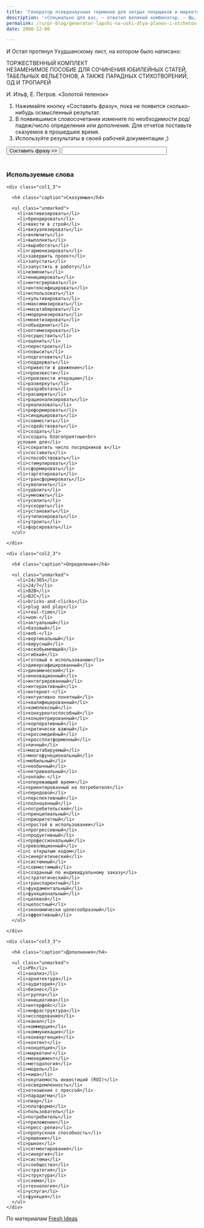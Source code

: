 ```yaml
---
title: 'Генератор псевдонаучных терминов для хитрых пиарщиков и маркетологов'
description: '«Специально для вас, — ответил великий комбинатор. — Вы, я замечаю, все время терзаетесь муками творчества. Писать, конечно, очень трудно. Я, как старый передовик и ваш собрат по перу, могу это засвидетельствовать. Но я изобрел такую штуку, которая избавляет от необходимости ждать, покуда вас окатит потный вал вдохновения. Вот. Извольте посмотреть».'
permalink: /ru/pr-blog/generator-lapshi-na-ushi-dlya-planov-i-otchetov-pr-menedzherov-i-marketologov
date: 2008-12-08

---
```

<p>И Остап протянул Ухудшанскому лист, на котором было написано:</p>
<p>ТОРЖЕСТВЕННЫЙ КОМПЛЕКТ<br>
НЕЗАМЕНИМОЕ ПОСОБИЕ ДЛЯ СОЧИНЕНИЯ ЮБИЛЕЙНЫХ СТАТЕЙ, ТАБЕЛЬНЫХ ФЕЛЬЕТОНОВ, А ТАКЖЕ ПАРАДНЫХ СТИХОТВОРЕНИЙ, ОД И ТРОПАРЕЙ</p>

<p class="remark">И. Ильф, Е. Петров. «Золотой теленок»</p>
<ol class="lead">
  <li>Нажимайте кнопку «Составить фразу», пока не появится сколько-нибудь осмысленный результат.</li>
  <li>В появившимся словосочетании измените по необходимости род/падеж/число определения или дополнения. Для отчетов поставьте сказуемое в прошедшее время.</li>
  <li>Используйте результаты в своей рабочей документации ;)</li>
</ol>

  <script>
    const max1 = 58;
    const max2 = 63;
    const max3 = 43;

    index1 = Math.round(Math.random() * max1);
    index2 = Math.round(Math.random() * max2);
    index3 = Math.round(Math.random() * max3);

    array1 = new Array("реализовать", "удвоить", "интегрировать", "модернизировать", "оптимизировать", "установить", "трансформировать", "использовать", "привести в движение", "гармонизировать", "создать", "перестроить", "объединить", "разработать", "увеличить", "инициировать", "изменить", "поддержать", "составить", "монетизировать", "сформировать", "способствовать", "ускорить", "сократить число посредников в", "интенсифицировать", "повысить", "развернуть", "брендировать", "умножить", "таргетировать", "синдицировать", "рационализировать", "запустить", "совместить", "создать благоприятные условия для", "включить", "максимизировать", "оценить", "содействовать", "реформировать", "утроить", "визуализировать", "выполнить", "ввести в строй", "масштабировать", "подготовить", "стимулировать", "расширить", "завершить проект", "форсировать", "произвести", "утилизировать", "усилить", "запускать в работу", "выработать итерации", "культивировать", "активизировать", "произвести", "осуществить");
    array2 = new Array("комплексный", "базовый", "диверсифицированный", "упреждающий", "корпоративный", "революционный", "масштабируемый", "нетривиальный", "инновационный", "интуитивно понятный", "стратегический", "интернет-", "критически важный", "wom-", "личный", "24/7", "совместимый", "всеобъемлющий", "B2B", "B2C", "профессиональный", "простой в использовании", "фундаментальный", "гибкий", "динамический", "24/365", "полноценный", "эффективный", "вертикальный", "передовой", "веб-", "интерактивный", "онлайн-", "вирусный", "back-end", "real-time", "квалифицированный", "приоритетный", "функциональный", "системный", "многофункциональный", "готовый к использованию", "конкурентоспособный", "с открытым кодом", "кроссплатформенный", "кроссмедийный", "синергетический", "bricks-and-clicks", "необычный", "экономически целесообразный", "интегрированный", "перспективный", "мобильный", "транспарентный", "прогрессивный", "актуальный", "ориентированный на потребителя", "принципиальный", "созданный по индивидуальному заказу", "продуктивный", "plug and play", "целевой", "концентрированный", "целостный");
    array3 = new Array("исследование", "пресс-релиз", "парадигма", "синергия", "сегментирование", "инфраструктура", "платформа", "инициатива", "канал", "менеджмент", "сообщество", "окупаемость инвестиций (ROI)", "решение", "стратегия", "услуга", "PR", "группа", "ниша", "технология", "контент", "отношения с прессой", "структура", "конвергенция", "аудитория", "архитектура", "интерфейс", "рынок", "коммерция", "система", "пропускная способность", "концепция", "модель", "осведомленность", "пиар", "пользователь", "схема", "анализ", "приложение", "потребитель", "онлайн-бизнес", "функция", "маркетинг", "коммуникация", "методология");

    function getResult() {

      index1 = Math.round(Math.random() * max1);
      index2 = Math.round(Math.random() * max2);
      index3 = Math.round(Math.random() * max3);

      document.frmTest.txtTest.value = array1[index1] + " " + array2[index2] + " " + array3[index3];
    }
  </script>

  <form action="javascript:;" onSubmit="return false;" name="frmTest" id="frmTest" style="padding-bottom: 1.33em; ">
    <input value="Составить фразу &gt;&gt;" onClick="getResult();" name="BUTTON" type="button">
    <input type="text" name="txtTest" style="width: 55%; ">
  </form>
  <h3>Используемые слова</h3>

  <div class="cfx">

    <div class="col1_3">

      <h4 class="caption">Сказуемые</h4>

      <ul class="unmarked">
        <li>активизировать</li>
        <li>брендировать</li>
        <li>ввести в строй</li>
        <li>визуализировать</li>
        <li>включить</li>
        <li>выполнить</li>
        <li>выработать</li>
        <li>гармонизировать</li>
        <li>завершить проект</li>
        <li>запустить</li>
        <li>запустить в работу</li>
        <li>изменить</li>
        <li>инициировать</li>
        <li>интегрировать</li>
        <li>интенсифицировать</li>
        <li>использовать</li>
        <li>культивировать</li>
        <li>максимизировать</li>
        <li>масштабировать</li>
        <li>модернизировать</li>
        <li>монетизировать</li>
        <li>объединить</li>
        <li>оптимизировать</li>
        <li>осуществить</li>
        <li>оценить</li>
        <li>перестроить</li>
        <li>повысить</li>
        <li>подготовить</li>
        <li>поддержать</li>
        <li>привести в движение</li>
        <li>произвести</li>
        <li>произвести итерации</li>
        <li>развернуть</li>
        <li>разработать</li>
        <li>расширить</li>
        <li>рационализировать</li>
        <li>реализовать</li>
        <li>реформировать</li>
        <li>синдицировать</li>
        <li>совместить</li>
        <li>содействовать</li>
        <li>создать</li>
        <li>создать благоприятные<br>
        условия для</li>
        <li>сократить число посредников в</li>
        <li>составить</li>
        <li>способствовать</li>
        <li>стимулировать</li>
        <li>сформировать</li>
        <li>таргетировать</li>
        <li>трансформировать</li>
        <li>увеличить</li>
        <li>удвоить</li>
        <li>умножить</li>
        <li>усилить</li>
        <li>ускорить</li>
        <li>установить</li>
        <li>утилизировать</li>
        <li>утроить</li>
        <li>форсировать</li>
      </ul>

    </div>

    <div class="col2_3">

      <h4 class="caption">Определения</h4>

      <ul class="unmarked">
        <li>24/365</li>
        <li>24/7</li>
        <li>B2B</li>
        <li>B2C</li>
        <li>bricks-and-clicks</li>
        <li>plug and play</li>
        <li>real-time</li>
        <li>wom-</li>
        <li>актуальный</li>
        <li>базовый</li>
        <li>веб-</li>
        <li>вертикальный</li>
        <li>вирусный</li>
        <li>всеобъемлющий</li>
        <li>гибкий</li>
        <li>готовый к использованию</li>
        <li>диверсифицированный</li>
        <li>динамический</li>
        <li>инновационный</li>
        <li>интегрированный</li>
        <li>интерактивный</li>
        <li>интернет-</li>
        <li>интуитивно понятный</li>
        <li>квалифицированный</li>
        <li>комплексный</li>
        <li>конкурентоспособный</li>
        <li>концентрированный</li>
        <li>корпоративный</li>
        <li>критически важный</li>
        <li>кроссмедийный</li>
        <li>кроссплатформенный</li>
        <li>личный</li>
        <li>масштабируемый</li>
        <li>многофункциональный</li>
        <li>мобильный</li>
        <li>необычный</li>
        <li>нетривиальный</li>
        <li>онлайн-</li>
        <li>опережающий время</li>
        <li>ориентированный на потребителя</li>
        <li>передовой</li>
        <li>перспективный</li>
        <li>полноценный</li>
        <li>потребительский</li>
        <li>принципиальный</li>
        <li>приоритетный</li>
        <li>простой в использовании</li>
        <li>прогрессивный</li>
        <li>продуктивный</li>
        <li>профессиональный</li>
        <li>революционный</li>
        <li>с открытым кодом</li>
        <li>синергетический</li>
        <li>системный</li>
        <li>совместимый</li>
        <li>созданный по индивидуальному заказу</li>
        <li>стратегический</li>
        <li>транспарентный</li>
        <li>фундаментальный</li>
        <li>функциональный</li>
        <li>целевой</li>
        <li>целостный</li>
        <li>экономически целесообразный</li>
        <li>эффективный</li>
      </ul>

    </div>

    <div class="col3_3">

      <h4 class="caption">Дополнения</h4>

      <ul class="unmarked">
        <li>PR</li>
        <li>анализ</li>
        <li>архитектура</li>
        <li>аудитория</li>
        <li>бизнес</li>
        <li>группа</li>
        <li>инициатива</li>
        <li>интерфейс</li>
        <li>инфраструктура</li>
        <li>исследование</li>
        <li>канал</li>
        <li>коммерция</li>
        <li>коммуникация</li>
        <li>конвергенция</li>
        <li>контент</li>
        <li>концепция</li>
        <li>маркетинг</li>
        <li>менеджмент</li>
        <li>методология</li>
        <li>модель</li>
        <li>ниша</li>
        <li>окупаемость инвестиций (ROI)</li>
        <li>осведомленность</li>
        <li>отношения с прессой</li>
        <li>парадигма</li>
        <li>пиар</li>
        <li>платформа</li>
        <li>пользователь</li>
        <li>потребитель</li>
        <li>приложение</li>
        <li>пресс-релиз</li>
        <li>пропускная способность</li>
        <li>решение</li>
        <li>рынок</li>
        <li>сегментирование</li>
        <li>синергия</li>
        <li>система</li>
        <li>сообщество</li>
        <li>стратегия</li>
        <li>структура</li>
        <li>схема</li>
        <li>технология</li>
        <li>услуга</li>
        <li>функция</li>
      </ul>
    </div>

  </div>
  <p>По материалам <a href="https://www.fresh-inc.com/bullshit.htm" target="_blank" rel="noopener noreferrer">Fresh Ideas</a></p>

